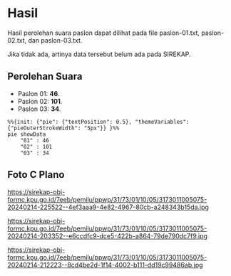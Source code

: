# Hasil

Hasil perolehan suara paslon dapat dilihat pada file paslon-01.txt, paslon-02.txt, dan paslon-03.txt.

Jika tidak ada, artinya data tersebut belum ada pada SIREKAP.

## Perolehan Suara

 * Paslon 01: **46**.
 * Paslon 02: **101**.
 * Paslon 03: **34**.

```mermaid
%%{init: {"pie": {"textPosition": 0.5}, "themeVariables": {"pieOuterStrokeWidth": "5px"}} }%%
pie showData
    "01" : 46
    "02" : 101
    "03" : 34
```
## Foto C Plano

https://sirekap-obj-formc.kpu.go.id/7eeb/pemilu/ppwp/31/73/01/10/05/3173011005075-20240214-225522--4ef3aaa9-4e82-4967-80cb-a248343b15da.jpg

https://sirekap-obj-formc.kpu.go.id/7eeb/pemilu/ppwp/31/73/01/10/05/3173011005075-20240214-203352--e6ccdfc9-dce5-422b-a864-79de790dc7f9.jpg

https://sirekap-obj-formc.kpu.go.id/7eeb/pemilu/ppwp/31/73/01/10/05/3173011005075-20240214-212223--8cd4be2d-1f14-4002-b111-dd19c99486ab.jpg
